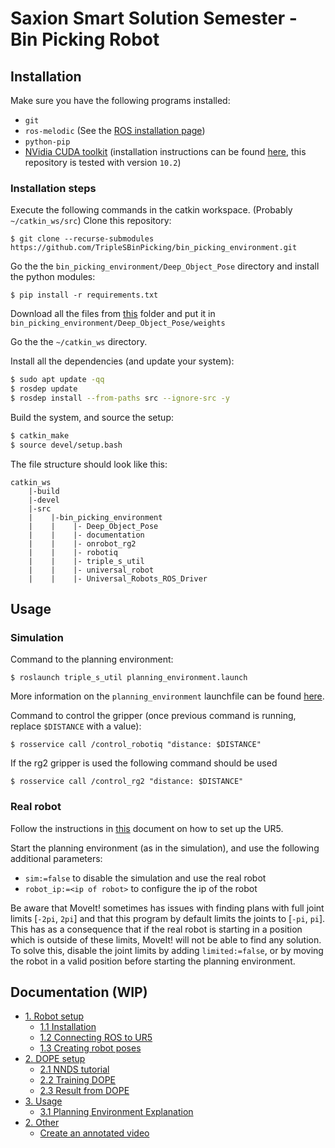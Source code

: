 # Saxion Smart Solution Semester - Bin Picking Robot

## Installation
Make sure you have the following programs installed:
 - `git` 
 - `ros-melodic` (See the [ROS installation page](http://wiki.ros.org/ROS/Installation))
 - `python-pip`
 - [NVidia CUDA toolkit](https://developer.nvidia.com/cuda-10.2-download-archive) (installation instructions can be found [here](https://docs.nvidia.com/cuda/archive/10.2/cuda-installation-guide-linux/index.html), this repository is tested with version `10.2`)

### Installation steps

Execute the following commands in the catkin workspace. (Probably `~/catkin_ws/src`)
Clone this repository:
```
$ git clone --recurse-submodules https://github.com/TripleSBinPicking/bin_picking_environment.git
```

Go the the `bin_picking_environment/Deep_Object_Pose` directory and install the python modules:

```
$ pip install -r requirements.txt
```

Download all the files from [this](https://bit.ly/3S-ABWAC-WEIGHTS) folder and put it in `bin_picking_environment/Deep_Object_Pose/weights`

Go the the `~/catkin_ws` directory.

Install all the dependencies (and update your system):
```bash
$ sudo apt update -qq
$ rosdep update
$ rosdep install --from-paths src --ignore-src -y
```

Build the system, and source the setup:
```bash
$ catkin_make
$ source devel/setup.bash
```

The file structure should look like this:
```
catkin_ws
    |-build
    |-devel
    |-src
    |    |-bin_picking_environment
    |    |    |- Deep_Object_Pose
    |    |    |- documentation
    |    |    |- onrobot_rg2
    |    |    |- robotiq
    |    |    |- triple_s_util
    |    |    |- universal_robot
    |    |    |- Universal_Robots_ROS_Driver
```
## Usage

### Simulation
Command to the planning environment:
```
$ roslaunch triple_s_util planning_environment.launch
```
More information on the `planning_environment` launchfile can be found [here](documentation/Planning%20Environment%20Explanation.md).

Command to control the gripper (once previous command is running, replace `$DISTANCE` with a value):
```
$ rosservice call /control_robotiq "distance: $DISTANCE"
```

If the rg2 gripper is used the following command should be used

```
$ rosservice call /control_rg2 "distance: $DISTANCE"
```

### Real robot

Follow the instructions in [this](documentation/Connecting%20ROS%20to%20UR5.md) document on how to set up the UR5.

Start the planning environment (as in the simulation), and use the following additional parameters:
 - `sim:=false` to disable the simulation and use the real robot
 - `robot_ip:=<ip of robot>` to configure the ip of the robot

Be aware that MoveIt! sometimes has issues with finding plans with full joint limits [`-2pi`, `2pi`] and that this program by default limits the joints to [`-pi`, `pi`]. This has as a consequence that if the real robot is starting in a position which is outside of these limits, MoveIt! will not be able to find any solution. To solve this, disable the joint limits by adding `limited:=false`, or by moving the robot in a valid position before starting the planning environment.

## Documentation (WIP)
- [1. Robot setup](#installation)
  - [1.1 Installation](#installation)
  - [1.2 Connecting ROS to UR5](documentation/Connecting%20ROS%20to%20UR5.md)
  - [1.3 Creating robot poses](documentation/Creating%20robot%20poses.md)
- [2. DOPE setup]()
  - [2.1 NNDS tutorial](documentation/NNDS%20tutorial.md)
  - [2.2 Training DOPE](documentation/Training%20DOPE.md)
  - [2.3 Result from DOPE](documentation/Result%20from%20DOPE.md)
- [3. Usage](#usage)
  - [3.1 Planning Environment Explanation](documentation/Planning%20Environment%20Explanation.md)
- [2. Other](#installation)
  - [Create an annotated video](documentation/Pose%20estimation%20video.md)
